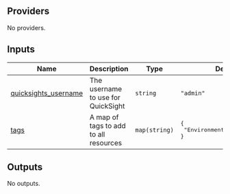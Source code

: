 <!-- BEGIN_TF_DOCS -->
## Providers

No providers.

## Inputs

| Name | Description | Type | Default | Required |
|------|-------------|------|---------|:--------:|
| <a name="input_quicksights_username"></a> [quicksights\_username](#input\_quicksights\_username) | The username to use for QuickSight | `string` | `"admin"` | no |
| <a name="input_tags"></a> [tags](#input\_tags) | A map of tags to add to all resources | `map(string)` | <pre>{<br/>  "Environment": "Production"<br/>}</pre> | no |

## Outputs

No outputs.
<!-- END_TF_DOCS -->